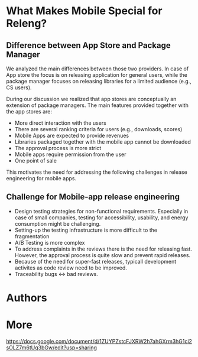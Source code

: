 # What Makes Mobile Special for Releng?

## Difference between App Store and Package Manager

We analyzed the main differences between those two providers. In case of App store the focus is on releasing application for general users, while the package manager focuses on releasing libraries for a limited audience (e.g., CS users).

During our discussion we realized that app stores are conceptually an extension of package managers. The main features provided together with the app stores are:

- More direct interaction with the users
- There are several ranking criteria for users (e.g., downloads, scores)
- Mobile Apps are expected to provide revenues
- Libraries packaged together with the mobile app cannot be downloaded
- The approval process is more strict
- Mobile apps require permission from the user
- One point of sale

This motivates the need for addressing the following challenges in release engineering for mobile apps.

## Challenge for Mobile-app release engineering

- Design testing strategies for non-functional requirements. Especially in case of small companies, testing for accessibility, usability, and energy consumption might be challenging.
- Setting-up the testing infrastructure is more difficult to the fragmentation
- A/B Testing is more complex
- To address complaints in the reviews there is the need for releasing fast. However, the approval process is quite slow and prevent rapid releases.
- Because of the need for super-fast releases, typicall development activites as code review need to be improved.
- Traceability bugs <-> bad reviews.

# Authors

# More

https://docs.google.com/document/d/1ZUYPZstcFJXRW2h7ahGXrm3hG1ci2sOLZ7m6tUq3bGw/edit?usp=sharing
